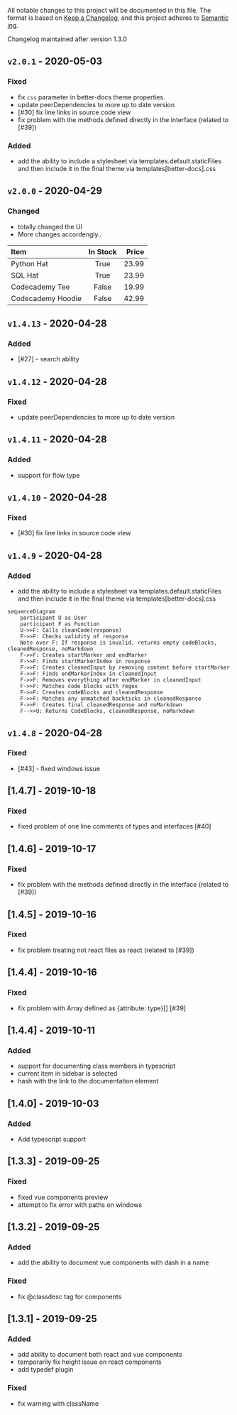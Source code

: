 

All notable changes to this project will be documented in this file.
The format is based on [Keep a Changelog](https://keepachangelog.com/en/1.0.0/),
and this project adheres to [Semantic ing](https://semver.org/spec/v2.0.0.html).

Changelog maintained after version 1.3.0

##  `v2.0.1` - 2020-05-03

### Fixed
- fix `css` parameter in better-docs theme properties.
- update peerDependencies to more up to date version
- [#30] fix line links in source code view
- fix problem with the methods defined directly in the interface (related to [#39])
### Added
- add the ability to include a stylesheet via templates.default.staticFiles and then include it in the final theme via templates[better-docs].css

##  `v2.0.0` - 2020-04-29

### Changed

- totally changed the UI
- More changes accordengly..

| Item              | In Stock | Price |
| :---------------- | :------: | ----: |
| Python Hat        |   True   | 23.99 |
| SQL Hat           |   True   | 23.99 |
| Codecademy Tee    |  False   | 19.99 |
| Codecademy Hoodie |  False   | 42.99 |

##  `v1.4.13` - 2020-04-28

### Added

- [#27] - search ability

##  `v1.4.12` - 2020-04-28

### Fixed

- update peerDependencies to more up to date version

##  `v1.4.11` - 2020-04-28

### Added

- support for flow type

##  `v1.4.10` - 2020-04-28

### Fixed

- [#30] fix line links in source code view

##  `v1.4.9` - 2020-04-28

### Added

- add the ability to include a stylesheet via templates.default.staticFiles and then include it in the final theme via templates[better-docs].css

```mermaid
sequenceDiagram
    participant U as User
    participant F as Function
    U->>F: Calls cleanCode(response)
    F->>F: Checks validity of response
    Note over F: If response is invalid, returns empty codeBlocks, cleanedResponse, noMarkdown
    F->>F: Creates startMarker and endMarker
    F->>F: Finds startMarkerIndex in response
    F->>F: Creates cleanedInput by removing content before startMarker
    F->>F: Finds endMarkerIndex in cleanedInput
    F->>F: Removes everything after endMarker in cleanedInput
    F->>F: Matches code blocks with regex
    F->>F: Creates codeBlocks and cleanedResponse
    F->>F: Matches any unmatched backticks in cleanedResponse
    F->>F: Creates final cleanedResponse and noMarkdown
    F-->>U: Returns CodeBlocks, cleanedResponse, noMarkdown
```

##  `v1.4.8` - 2020-04-28

### Fixed

- [#43] - fixed windows issue

## [1.4.7] - 2019-10-18

### Fixed

- fixed problem of one line comments of types and interfaces [#40]


## [1.4.6] - 2019-10-17

### Fixed

- fix problem with the methods defined directly in the interface (related to [#39])

## [1.4.5] - 2019-10-16

### Fixed

- fix problem treating not react files as react (related to [#39])

## [1.4.4] - 2019-10-16

### Fixed

- fix problem with Array defined as {attribute: type}[] [#39]

## [1.4.4] - 2019-10-11

### Added
- support for documenting class members in typescript
- current item in sidebar is selected
- hash with the link to the documentation element

## [1.4.0] - 2019-10-03

### Added
- Add typescript support

## [1.3.3] - 2019-09-25
### Fixed
- fixed vue components preview
- attempt to fix error with paths on windows

## [1.3.2] - 2019-09-25
### Added
- add the ability to document vue components with dash in a name
### Fixed
- fix @classdesc tag for components

## [1.3.1] - 2019-09-25
### Added
- add ability to document both react and vue components
- temporarily fix height issue on react components
- add typedef plugin
### Fixed
- fix warning with className
